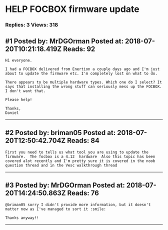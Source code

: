 # HELP FOCBOX firmware update

### Replies: 3 Views: 318

## \#1 Posted by: MrDGOrman Posted at: 2018-07-20T10:21:18.419Z Reads: 92

```
Hi everyone.

I had a FOCBOX delivered from Enertion a couple days ago and I'm just about to update the firmware etc. I'm completely lost on what to do.

There appears to be multiple hardware types. Which one do I select? It says that installing the wrong stuff can seriously mess up the FOCBOX. I don't want that.

Please help!

Thanks,
Daniel
```

---
## \#2 Posted by: briman05 Posted at: 2018-07-20T12:50:42.704Z Reads: 84

```
First you need to tells us what tool you are using to update the firmware.  The focbox is a 4.12  hardware  Also this topic has been covered alot recently and I'm pretty sure it is covered in the noob question thread and in the Vesc walkthrough thread
```

---
## \#3 Posted by: MrDGOrman Posted at: 2018-07-20T14:24:50.863Z Reads: 76

```
@briman05 sorry I didn't provide more information, but it doesn't matter now as I've managed to sort it :smile:

Thanks anyway!!
```

---
